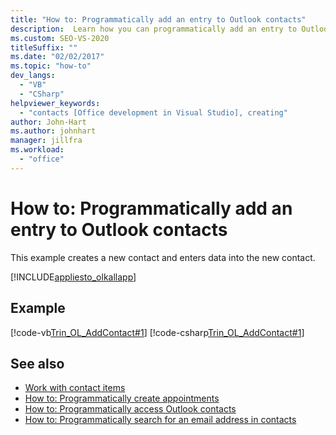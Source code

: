 ```yaml
---
title: "How to: Programmatically add an entry to Outlook contacts"
description:  Learn how you can programmatically add an entry to Outlook contacts. This example creates a new contact and enters data into the new contact.
ms.custom: SEO-VS-2020
titleSuffix: ""
ms.date: "02/02/2017"
ms.topic: "how-to"
dev_langs:
  - "VB"
  - "CSharp"
helpviewer_keywords:
  - "contacts [Office development in Visual Studio], creating"
author: John-Hart
ms.author: johnhart
manager: jillfra
ms.workload:
  - "office"
---
```

# How to: Programmatically add an entry to Outlook contacts
  This example creates a new contact and enters data into the new contact.

 [!INCLUDE[appliesto_olkallapp](../vsto/includes/appliesto-olkallapp-md.md)]

## Example
 [!code-vb[Trin_OL_AddContact#1](../vsto/codesnippet/VisualBasic/Trin_OL_AddContact/thisaddin.vb#1)]
 [!code-csharp[Trin_OL_AddContact#1](../vsto/codesnippet/CSharp/Trin_OL_AddContact/thisaddin.cs#1)]

## See also
- [Work with contact items](../vsto/working-with-contact-items.md)
- [How to: Programmatically create appointments](../vsto/how-to-programmatically-create-appointments.md)
- [How to: Programmatically access Outlook contacts](../vsto/how-to-programmatically-access-outlook-contacts.md)
- [How to: Programmatically search for an email address in contacts](../vsto/how-to-programmatically-search-for-an-e-mail-address-in-contacts.md)
